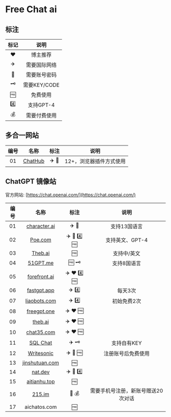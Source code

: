# Free Chat ai

## 标注

| 标记 | 说明 |
| :----: | :----: |
| ❤️ | 博主推荐 |
| ✈️ | 需要国际网络 |
| 🔑 | 需要账号密码 |
| 🗝 | 需要KEY/CODE |
| 🆓 | 免费使用 |
| 4️⃣ | 支持GPT-4 |
| 💰 | 需要付费使用 |

## 多合一网站

| 编号 | 名称 | 标注 |     说明     |
| :--: | :--: | :--: | :----------: |
|  01  | [ChatHub](https://github.com/chathub-dev/chathub) | ✈️ 🔑  | 12+，浏览器插件方式使用 |
## ChatGPT 镜像站

官方网站: [https://chat.openai.com/](https://chat.openai.com/)

| 编号 | 名称 | 标注 |     说明     |
| :--: | :--: | :--: | :----------: |
|  01  | [character.ai](https://beta.character.ai/) | ✈️ 🔑  | 支持13国语言 |
|  02  | [Poe.com](https://poe.com/) | ✈️ 🔑 4️⃣ 🆓 | 支持英文、GPT-4 |
|  03  | [Theb.ai](https://chatbot.theb.ai/) | 🆓 | 支持中/英文 |
|  04  | [51GPT.me](https://www.51gpt.me/) | 🆓 🗝 | 支持8国语言 |
|  05  | [forefront.ai](https://chat.forefront.ai/) | ✈️ ❤️ 4️⃣ 🆓 |  |
|  06  | [fastgpt.app](https://fastgpt.app/) | ✈️ 4️⃣ | 每天3次 |
|  07  | [liaobots.com](https://liaobots.com) | ✈️ 4️⃣ | 初始免费2次 |
|  08  | [freegpt.one](https://freegpt.one/) | ✈️ ❤️ 🆓 |  |
|  09  | [theb.ai](https://chatbot.theb.ai/) | ✈️ ❤️ 🆓 |  |
|  10  | [chat35.com](https://chat35.com/) | ✈️ ❤️ 🆓 |  |
|  11  | [SQL Chat](https://www.sqlchat.ai/) | ✈️ 🗝 | 支持自有KEY |
|  12  | [Writesonic](https://writesonic.com/) | ✈️ 🔑 🆓 | 注册账号后免费使用 |
|  13  | [jinshutuan.com](https://chat2.jinshutuan.com/) | 🆓 |  |
|  14  | [nat.dev](https://nat.dev/) | ✈️ 🔑 4️⃣ |  |
|  15  | [aitianhu.top](https://chat5.aitianhu.top/) | 🆓 |  |
|  16  | [215.im](https://215.im/#/invite?v=VkVYrz) | 🔑 💰 | 需要手机号注册，新账号赠送20次对话 |
| 17 | aichatos.com | 🆓 |  |